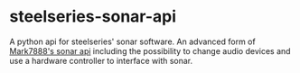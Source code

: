 # steelseries-sonar-api

A python api for steelseries' sonar software. An advanced form of <a href="https://github.com/Mark7888/steelseries-sonar-py">Mark7888's sonar api<a> including the possibility to change audio devices and use a hardware controller to interface with sonar.

